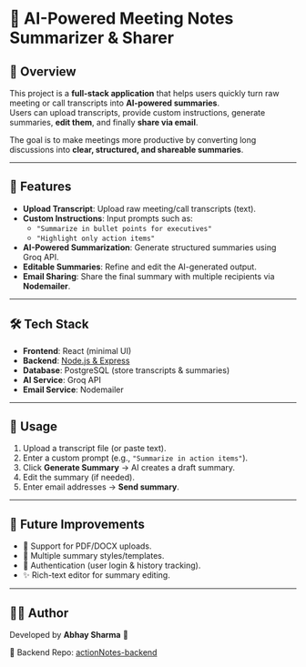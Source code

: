 # 📝 AI-Powered Meeting Notes Summarizer & Sharer

## 📌 Overview
This project is a **full-stack application** that helps users quickly turn raw meeting or call transcripts into **AI-powered summaries**.  
Users can upload transcripts, provide custom instructions, generate summaries, **edit them**, and finally **share via email**.

The goal is to make meetings more productive by converting long discussions into **clear, structured, and shareable summaries**.

---

## 🚀 Features
- **Upload Transcript**: Upload raw meeting/call transcripts (text).  
- **Custom Instructions**: Input prompts such as:  
  - `"Summarize in bullet points for executives"`  
  - `"Highlight only action items"`  
- **AI-Powered Summarization**: Generate structured summaries using Groq API.  
- **Editable Summaries**: Refine and edit the AI-generated output.  
- **Email Sharing**: Share the final summary with multiple recipients via **Nodemailer**.  

---

## 🛠️ Tech Stack
- **Frontend**: React (minimal UI)  
- **Backend**: [Node.js & Express](https://github.com/Abhay212121/mangoDesk-backend)  
- **Database**: PostgreSQL (store transcripts & summaries)  
- **AI Service**: Groq API  
- **Email Service**: Nodemailer  

---

## 🎯 Usage
1. Upload a transcript file (or paste text).  
2. Enter a custom prompt (e.g., `"Summarize in action items"`).  
3. Click **Generate Summary** → AI creates a draft summary.  
4. Edit the summary (if needed).  
5. Enter email addresses → **Send summary**.  

---

## 📌 Future Improvements
- 📄 Support for PDF/DOCX uploads.  
- 📝 Multiple summary styles/templates.  
- 🔑 Authentication (user login & history tracking).  
- ✨ Rich-text editor for summary editing.  

---

## 🧑‍💻 Author
Developed by **Abhay Sharma** 🚀  

📂 Backend Repo: [actionNotes-backend](https://github.com/Abhay212121/actionNotes-backend)

